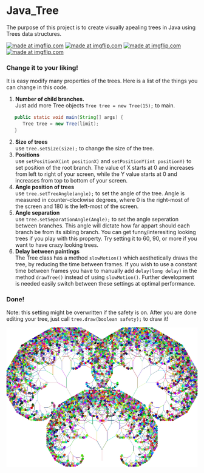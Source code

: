 # Java_Tree

The purpose of this project is to create visually apealing trees in Java using Trees data structures. 

<a href="https://imgflip.com/gif/1wtb3u"><img src="https://i.imgflip.com/1wtb3u.gif" title="made at imgflip.com"/></a>
<a href="https://imgflip.com/gif/1wtbd5"><img src="https://i.imgflip.com/1wtbd5.gif" title="made at imgflip.com"/></a>
<a href="https://imgflip.com/gif/1wtbk7"><img src="https://i.imgflip.com/1wtbk7.gif" title="made at imgflip.com"/></a>
<a href="https://imgflip.com/gif/1wtbnx"><img src="https://i.imgflip.com/1wtbnx.gif" title="made at imgflip.com"/></a>

### Change it to your liking!
It is easy modify many properties of the trees.
Here is a list of the things you can change in this code.
1. **Number of child branches.**  
Just add more Tree objects `Tree tree = new Tree(15);` to main.
```Java
   public static void main(String[] args) {
      Tree tree = new Tree(limit);
   }
```

2. **Size of trees**  
use `tree.setSize(size);` to change the size of the tree.
3. **Positions**  
use `setPositionX(int positionX)` and `setPositionY(int positionY)` to set position of the root branch. The value of X starts at 0 and increases from left to right of your screen, while the Y value starts at 0 and increases from top to bottom of your screen. 
3. **Angle position of trees**  
use `tree.setTreeAngle(angle);` to set the angle of the tree. Angle is measured in counter-clockwise degrees, where 0 is the right-most of the screen and 180 is the left-most of the screen.
3. **Angle separation**  
use `tree.setSeparationAngle(Angle);` to set the angle seperation between branches. This angle will dictate how far appart should each branch be from its sibling branch. You can get funny/interesiting looking trees if you play with this property. Try setting it to 60, 90, or more if you want to have crazy looking trees.
5. **Delay between paintings**    
The Tree class has a method `slowMotion()` which aesthetically draws the tree, by reducing the time between frames.
If you wish to use a constant time between frames you have to manually add `delay(long delay)` in the method `drawTree()` instead of using `slowMotion()`.
Further development is needed easily switch between these settings at optimal performance. 

### Done!
Note: this setting might be overwritten if the safety is on.
After you are done editing your tree, just call `tree.draw(boolean safety);` to draw it!


![alt text](https://github.com/Maickii/Java_Tree/blob/master/2017-03-05%20(2).png "Tree")
